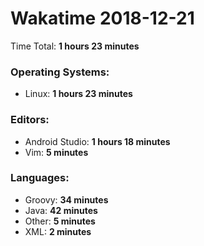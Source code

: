 # Wakatime 2018-12-21

Time Total: **1 hours 23 minutes**

### Operating Systems:
- Linux: **1 hours 23 minutes** 

### Editors:
- Android Studio: **1 hours 18 minutes** 
- Vim: **5 minutes** 

### Languages:
- Groovy: **34 minutes** 
- Java: **42 minutes** 
- Other: **5 minutes** 
- XML: **2 minutes** 

